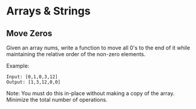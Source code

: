 # Arrays & Strings

## Move Zeros
Given an array nums, write a function to move all 0's to the end of it while maintaining the relative order of the non-zero elements.

Example:
```
Input: [0,1,0,3,12]
Output: [1,3,12,0,0]
```
Note:
You must do this in-place without making a copy of the array.
Minimize the total number of operations.
